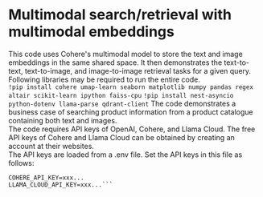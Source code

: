 # Multimodal search/retrieval with multimodal embeddings
This code uses Cohere's multimodal model to store the text and image embeddings in the same shared space. It then demonstrates the text-to-text, text-to-image, and image-to-image retrieval tasks for a given query.  
Following libraries may be required to run the entire code.  
```!pip install cohere umap-learn seaborn matplotlib numpy pandas regex altair scikit-learn ipython faiss-cpu```
```!pip install nest-asyncio python-dotenv llama-parse qdrant-client```
The code demonstrates a business case of searching product information from a product catalogue containing both text and images.  
The code requires API keys of OpenAI, Cohere, and Llama Cloud. The free API keys of Cohere and Llama Cloud can be obtained by creating an account at their websites.  
The API keys are loaded from a .env file. Set the API keys in this file as follows:
```OPENAI_API_KEY=sk-xxx...
COHERE_API_KEY=xxx...
LLAMA_CLOUD_API_KEY=xxx...```
